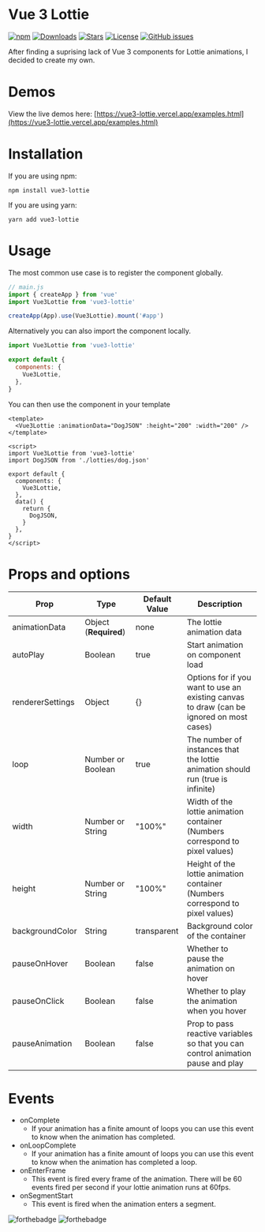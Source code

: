 # Vue 3 Lottie

[![npm](https://img.shields.io/npm/v/vue3-lottie)](https://www.npmjs.com/package/vue3-lottie) [![Downloads](https://img.shields.io/npm/dt/vue3-lottie)](https://www.npmjs.com/package/vue3-lottie) [![Stars](https://img.shields.io/github/stars/megasanjay/vue3-lottie.svg?style=flat-square)](https://github.com/megasanjay/vue3-lottie/stargazers) [![License](https://img.shields.io/npm/l/vue3-lottie)](https://github.com/megasanjay/vue3-lottie/blob/main/LICENSE) [![GitHub issues](https://img.shields.io/github/issues/megasanjay/vue3-lottie)](https://github.com/megasanjay/vue3-lottie/issues)

After finding a suprising lack of Vue 3 components for Lottie animations, I decided to create my own.

# Demos

View the live demos here: [https://vue3-lottie.vercel.app/examples.html](https://vue3-lottie.vercel.app/examples.html)

# Installation

If you are using npm:

```shell
npm install vue3-lottie
```

If you are using yarn:

```shell
yarn add vue3-lottie
```

# Usage

The most common use case is to register the component globally.

```js
// main.js
import { createApp } from 'vue'
import Vue3Lottie from 'vue3-lottie'

createApp(App).use(Vue3Lottie).mount('#app')
```

Alternatively you can also import the component locally.

```js
import Vue3Lottie from 'vue3-lottie'

export default {
  components: {
    Vue3Lottie,
  },
}
```

You can then use the component in your template

```vue
<template>
  <Vue3Lottie :animationData="DogJSON" :height="200" :width="200" />
</template>

<script>
import Vue3Lottie from 'vue3-lottie'
import DogJSON from './lotties/dog.json'

export default {
  components: {
    Vue3Lottie,
  },
  data() {
    return {
      DogJSON,
    }
  },
}
</script>
```

# Props and options

| Prop             | Type                  | Default Value | Description                                                                              |
| ---------------- | --------------------- | ------------- | ---------------------------------------------------------------------------------------- |
| animationData    | Object (**Required**) | none          | The lottie animation data                                                                |
| autoPlay         | Boolean               | true          | Start animation on component load                                                        |
| rendererSettings | Object                | {}            | Options for if you want to use an existing canvas to draw (can be ignored on most cases) |
| loop             | Number or Boolean     | true          | The number of instances that the lottie animation should run (true is infinite)          |
| width            | Number or String      | "100%"        | Width of the lottie animation container (Numbers correspond to pixel values)             |
| height           | Number or String      | "100%"        | Height of the lottie animation container (Numbers correspond to pixel values)            |
| backgroundColor  | String                | transparent   | Background color of the container                                                        |
| pauseOnHover     | Boolean               | false         | Whether to pause the animation on hover                                                  |
| pauseOnClick     | Boolean               | false         | Whether to play the animation when you hover                                             |
| pauseAnimation   | Boolean               | false         | Prop to pass reactive variables so that you can control animation pause and play         |

# Events

- onComplete
  - If your animation has a finite amount of loops you can use this event to know when the animation has completed.
- onLoopComplete
  - If your animation has a finite amount of loops you can use this event to know when the animation has completed a loop.
- onEnterFrame
  - This event is fired every frame of the animation. There will be 60 events fired per second if your lottie animation runs at 60fps.
- onSegmentStart
  - This event is fired when the animation enters a segment.

![forthebadge](https://forthebadge.com/images/badges/made-with-vue.svg) ![forthebadge](https://forthebadge.com/images/badges/built-with-love.svg)
